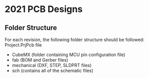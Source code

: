 # 2021 PCB Designs

## Folder Structure 
For each revision, the following folder structure should be followed:
Project.PrjPcb file
- CubeMX (folder containing MCU pin configuration file)
- fab (BOM and Gerber files)
- mechanical (DXF, STEP, SLDPRT files)
- sch (contains all of the schematic files)
